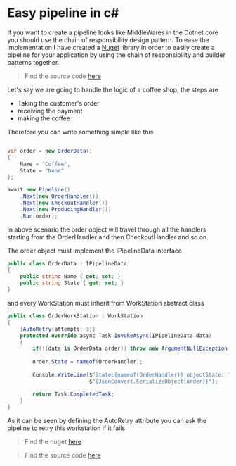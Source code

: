 # Easy pipeline in c#
If you want to create a pipeline looks like MiddleWares in the Dotnet core you should use the chain of responsibility design pattern. To ease the implementation I have created a [Nuget](https://www.nuget.org/packages/EasyPipeLine) library in order to easily create a pipeline for your application by using the chain of responsibility and builder patterns together.

>Find the source code [here](https://github.com/alicommit-malp/Easy-PipeLine)

Let's say we are going to handle the logic of a coffee shop, the steps are 
* Taking the customer's order 
* receiving the payment 
* making the coffee 

Therefore you can write something simple like this 

```c#

var order = new OrderData()
{
    Name = "Coffee",
    State = "None"
};

await new Pipeline()
    .Next(new OrderHandler())
    .Next(new CheckoutHandler())
    .Next(new ProducingHandler())
    .Run(order);
```

In above scenario the order object will travel through all the handlers starting from the OrderHandler and then CheckoutHandler and so on.

The order object must implement the IPipelineData interface 
```c#
public class OrderData : IPipelineData
{
    public string Name { get; set; }
    public string State { get; set; }
}
```
and every WorkStation must inherit from WorkStation abstract class
```c#
public class OrderWorkStation : WorkStation
{
    [AutoRetry(attempts: 3)]
    protected override async Task InvokeAsync(IPipelineData data)
    {
        if(!(data is OrderData order)) throw new ArgumentNullException();
        
        order.State = nameof(OrderHandler);
        
        Console.WriteLine($"State:{nameof(OrderHandler)} objectState: " +
                          $"{JsonConvert.SerializeObject(order)}");

        return Task.CompletedTask;
    }
}
```

As it can be seen by defining the AutoRetry attribute you can ask the pipeline to retry this workstation if it fails

>Find the nuget [here](https://www.nuget.org/packages/EasyPipeLine)

>Find the source code [here](https://github.com/alicommit-malp/Easy-PipeLine)


